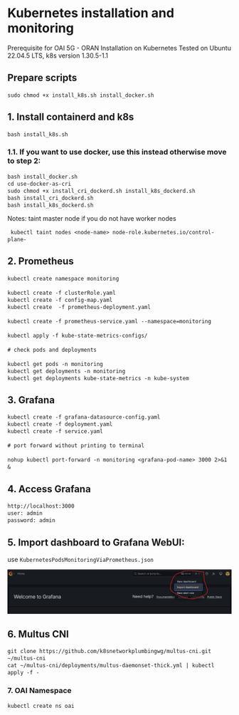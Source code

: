 # Kubernetes installation and monitoring

Prerequisite for OAI 5G - ORAN Installation on Kubernetes
Tested on Ubuntu 22.04.5 LTS, k8s version 1.30.5-1.1

## Prepare scripts
```
sudo chmod +x install_k8s.sh install_docker.sh
```

## 1. Install containerd and k8s
```
bash install_k8s.sh
```
### 1.1. If you want to use docker, use this instead otherwise move to step 2:
```
bash install_docker.sh
cd use-docker-as-cri
sudo chmod +x install_cri_dockerd.sh install_k8s_dockerd.sh
bash install_cri_dockerd.sh
bash install_k8s_dockerd.sh
```


Notes: taint master node if you do not have worker nodes
```
 kubectl taint nodes <node-name> node-role.kubernetes.io/control-plane-
```

## 2. Prometheus
```
kubectl create namespace monitoring

kubectl create -f clusterRole.yaml
kubectl create -f config-map.yaml
kubectl create  -f prometheus-deployment.yaml

kubectl create -f prometheus-service.yaml --namespace=monitoring

kubectl apply -f kube-state-metrics-configs/

# check pods and deployments

kubectl get pods -n monitoring
kubectl get deployments -n monitoring
kubectl get deployments kube-state-metrics -n kube-system
```

## 3. Grafana
```
kubectl create -f grafana-datasource-config.yaml
kubectl create -f deployment.yaml
kubectl create -f service.yaml

# port forward without printing to terminal

nohup kubectl port-forward -n monitoring <grafana-pod-name> 3000 2>&1 &
```

## 4. Access Grafana
```
http://localhost:3000
user: admin
password: admin
```

## 5. Import dashboard to Grafana WebUI:
use `KubernetesPodsMonitoringViaPrometheus.json`

![Insert dashborad to Grafana.](images/grafana_import_dashboard.png)

## 6. Multus CNI
```
git clone https://github.com/k8snetworkplumbingwg/multus-cni.git ~/multus-cni
cat ~/multus-cni/deployments/multus-daemonset-thick.yml | kubectl apply -f -
```

### 7. OAI Namespace
```
kubectl create ns oai
```


